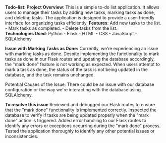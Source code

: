 **Todo-list**:
**Project Overview**:
This is a simple to-do list application. It allows users to manage their tasks by adding new tasks, marking tasks as done, and deleting tasks. The application is designed to provide a user-friendly interface for organizing tasks efficiently.
**Features**: 
Add new tasks to the list. - Mark tasks as completed. - Delete tasks from the list.  
**Technologies Used**: 
Python - Flask - HTML - CSS - JavaScript - SQLAlchemy

**Issue with Marking Tasks as Done:**
Currently, we're experiencing an issue with marking tasks as done. Despite implementing the functionality to mark tasks as done in our Flask routes and updating the database accordingly, the "mark done" feature is not working as expected. When users attempt to mark a task as done, the status of the task is not being updated in the database, and the task remains unchanged.

Potential Causes of the Issue:
There could be an issue with our database configuration or the way we're interacting with the database using SQLAlchemy.

**To resolve this issue**
Reviewed and debugged our Flask routes to ensure that the "mark done" functionality is implemented correctly.
Inspected the database to verify if tasks are being updated properly when the "mark done" action is triggered.
Added error handling to our Flask routes to identify any errors or exceptions occurring during the "mark done" process.
Tested the application thoroughly to identify any other potential issues or inconsistencies.
